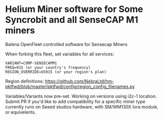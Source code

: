 # Helium Miner software for Some Syncrobit and all SenseCAP M1 miners
Balena OpenFleet controlled software for Sensecap Miners

When forking this fleet, set variables for all services:

	VARIANT=COMP-SENSECAPM1
	FREQ=915 (or your country's frequency)
	REGION_OVERRIDE=US915 (or your region's plan)
Region definitions: https://github.com/NebraLtd/hm-pktfwd/blob/master/pktfwd/config/region_config_filenames.py

Variables/Variants now pre-set.
Working on versions using i2c-1 location. Submit PR if you'd like to add compatibility for a specific miner type
currently runs on Seeed studios hardware, with SM/WM130X lora module, or equivelents.
